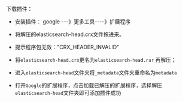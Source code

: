 下载插件：

* 安装插件： google ---》更多工具----》扩展程序

* 将解压的elasticsearch-head.crx文件拖进来。

* 提示程序包无效："CRX_HEADER_INVALID"

* 将`elasticsearch-head.crx`更名为`elasticsearch-head.rar` 再解压；

* 进入`elasticsearch-head`文件夹将`_metadata`文件夹重命名为`metadata`

* 打开`Google`的扩展程序，点击加载已解压的扩展程序，选择解压`elasticsearch-head`文件夹即可添加插件成功
